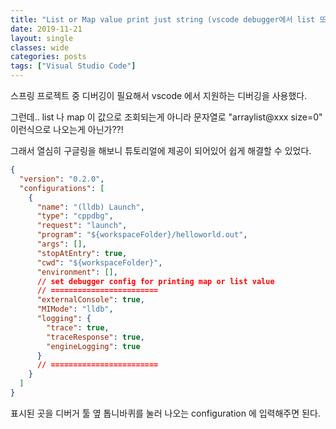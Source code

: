 ```yaml
---
title: "List or Map value print just string (vscode debugger에서 list 또는 map이 문자열로만 나올 경우)"
date: 2019-11-21
layout: single
classes: wide
categories: posts
tags: ["Visual Studio Code"]
---
```

스프링 프로젝트 중 디버깅이 필요해서 vscode 에서 지원하는 디버깅을 사용했다.

그런데.. list 나 map 이 값으로 조회되는게 아니라 문자열로 "arraylist@xxx size=0" 이런식으로 나오는게 아닌가??!

그래서 열심히 구글링을 해보니 튜토리얼에 제공이 되어있어 쉽게 해결할 수 있었다.
```json
{
  "version": "0.2.0",
  "configurations": [
    {
      "name": "(lldb) Launch",
      "type": "cppdbg",
      "request": "launch",
      "program": "${workspaceFolder}/helloworld.out",
      "args": [],
      "stopAtEntry": true,
      "cwd": "${workspaceFolder}",
      "environment": [],
      // set debugger config for printing map or list value
      // ========================
      "externalConsole": true,
      "MIMode": "lldb",
      "logging": {
        "trace": true,
        "traceResponse": true,
        "engineLogging": true
      }
      // ========================
    }
  ]
}
```
표시된 곳을 디버거 툴 옆 톱니바퀴를 눌러 나오는 configuration 에 입력해주면 된다.